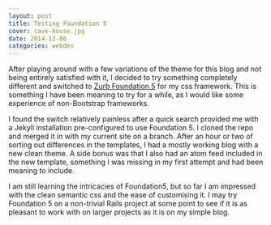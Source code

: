 ```yaml
---
layout: post
title: Testing Foundation 5
cover: cave-house.jpg
date: 2014-12-06
categories: webdev
---
```


After playing around with a few variations of the theme for this blog and not being entirely satisfied with it, I decided to try something completely different and switched to [Zurb Foundation 5](http://foundation.zurb.com/docs/index.html) for my css framework. This is something I have been meaning to try for a while, as I would like some experience of non-Bootstrap frameworks.

I found the switch relatively painless after a quick search provided me with a Jekyll installation pre-configured to use Foundation 5. I cloned the repo and merged it in with my current site on a branch. After an hour or two of sorting out differences in the templates, I had a mostly working blog with a new clean theme. A side bonus was that I also had an atom feed included in the new template, something I was missing in my first attempt and had been meaning to include.

I am still learning the intricacies of Foundation5, but so far I am impressed with the clean semantic css and the ease of customising it. I may try Foundation 5 on a non-trivial Rails project at some point to see if it is as pleasant to work with on larger projects as it is on my simple blog.
